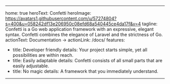 ---
home: true
heroText: Confetti
heroImage: https://avatars1.githubusercontent.com/u/57274804?s=400&u=058242df13e206950c08efd68a540445ce4da17f&v=4
tagline: Confetti is a Go web application framework with an expressive, elegant syntax. Confetti combines the elegance of Laravel and the strictness of Go.
actionText: Documentation →
actionLink: /docs/
features:
- title: Developer friendly
  details: Your project starts simple, yet all possibilities are within reach.
- title: Easily adaptable
  details: Confetti consists of all small parts that are easily adjustable.
- title: No magic
  details: A framework that you immediately understand.

------
